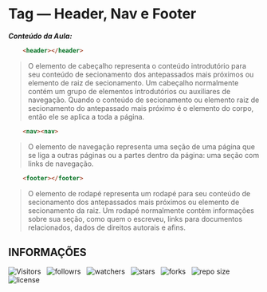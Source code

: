 <!-- TITLE -->
# Tag — Header, Nav e Footer

***Conteúdo da Aula:***

```html
    <header></header>
```

> O elemento de cabeçalho representa o conteúdo introdutório para seu conteúdo de secionamento dos antepassados mais próximos ou elemento de raiz de secionamento. Um cabeçalho normalmente contém um grupo de elementos introdutórios ou auxiliares de navegação. Quando o conteúdo de secionamento ou elemento raiz de secionamento do antepassado mais próximo é o elemento do corpo, então ele se aplica a toda a página.

```html
    <nav><nav>
```

> O elemento de navegação representa uma seção de uma página que se liga a outras páginas ou a partes dentro da página: uma seção com links de navegação.

```html
    <footer></footer>
```

> O elemento de rodapé representa um rodapé para seu conteúdo de secionamento dos antepassados mais próximos ou elemento de secionamento da raiz. Um rodapé normalmente contém informações sobre sua seção, como quem o escreveu, links para documentos relacionados, dados de direitos autorais e afins.

<!-- TABLE OF CONTENTS -->
<!-- ## TABELA DE CONTEÚDO -->

<!-- * [Vista por cima](#vista-por-cima) -->
<!--  * [Foto da tela](#foto-da-tela) -->
<!--  * [Links](#links) -->
<!-- * [Meu processo](#meu-processo) -->
<!--  * [Contruido com](#construido-com) -->
<!--  * [O que aprendi](#o-que-aprendi) -->
<!--  * [Desenvolvimento contínuo](#desenvolvimento-contínuo) -->
<!--  * [Recusos úteis](#recursos-úteis) -->
<!-- * [Autor](#autor) -->
<!-- * [Agradecimentos](#agradecimentos) -->
<!-- * [Informações](#informações) -->

<!-- OVERVIEW -->
<!-- ## VISTA POR CIMA -->

<!-- SCREENSHOT -->
<!-- ### FOTO DA TELA -->

<!-- LINKS -->
<!-- ### LINKS -->

<!-- MY PROCESS -->
<!-- ## MEU PROCESSO -->

<!-- BUILT WITH -->
<!-- ### CONSTRUIDO COM -->

<!-- WHAT I LEARNED -->
<!-- ### O QUE APRENDI -->

<!-- CONTINUED DEVELOPMENT -->
<!-- ### DESENVOLVIMENTO CONTÍNUO -->

<!-- USEFUL RESOURCES -->
<!-- ### RECURSOS ÚTEIS -->

<!-- AUTHOR -->
<!-- ## AUTOR -->

<!-- ACKNOWLEDGMENTS -->
<!-- ## AGRADECIMENTOS -->

<!-- INFORMATION -->
## INFORMAÇÕES

![Visitors](https://api.visitorbadge.io/api/visitors?path=Devsgeeknerd%2Ftag-hea-nav-foo&label=Visitantes&labelColor=%23f9e64f&countColor=%23008000&style=plastic "Total de Visitas")
&nbsp;
![followrs](https://img.shields.io/github/followers/Devsgeeknerd?style=plastic&label=SEGUIDORES&labelColor=f9e64f "Total de Seguidores")
&nbsp;
![watchers](https://img.shields.io/github/watchers/Devsgeeknerd/tag-hea-nav-foo?style=plastic&label=OBSERVADORES&labelColor=f9e64f "Total de Observadores")
&nbsp;
![stars](https://img.shields.io/github/stars/Devsgeeknerd/tag-hea-nav-foo?style=plastic&label=ESTRELAS&labelColor=f9e64f "Total de Estrelas Recebidas")
&nbsp;
![forks](https://img.shields.io/github/forks/Devsgeeknerd/tag-hea-nav-foo?style=plastic&label=BIFURCAÇÕES&labelColor=f9e64f "Total de Bifurcações")
&nbsp;
![repo size](https://img.shields.io/github/repo-size/Devsgeeknerd/tag-hea-nav-foo?style=plastic&label=TAMANHO&labelColor=f9e64f "Tamanho do Repositório")
&nbsp;
![license](https://img.shields.io/github/license/Devsgeeknerd/tag-hea-nav-foo?style=plastic&label=LICENÇA&labelColor=f9e64f "Licença do Repositório")
